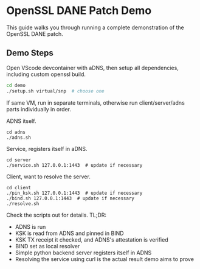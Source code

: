 # OpenSSL DANE Patch Demo

This guide walks you through running a complete demonstration of the OpenSSL DANE patch.

## Demo Steps

Open VScode devcontainer with aDNS, then setup all dependencies, including custom openssl build.

```bash
cd demo
./setup.sh virtual/snp  # choose one
```

If same VM, run in separate terminals, otherwise run client/server/adns parts individually in order.

ADNS itself.

```
cd adns
./adns.sh
```

Service, registers itself in aDNS.

```
cd server
./service.sh 127.0.0.1:1443  # update if necessary
```

Client, want to resolve the server.

```
cd client
./pin_ksk.sh 127.0.0.1:1443  # update if necessary
./bind.sh 127.0.0.1:1443  # update if necessary
./resolve.sh
```

Check the scripts out for details. TL;DR:

- ADNS is run
- KSK is read from ADNS and pinned in BIND
- KSK TX receipt it checked, and ADNS's attestation is verified
- BIND set as local resolver
- Simple python backend server registers itself in ADNS
- Resolving the service using curl is the actual result demo aims to prove
